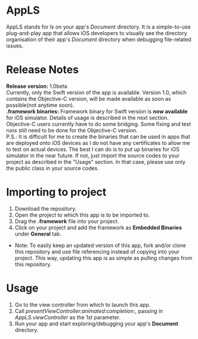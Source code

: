 # AppLS
AppLS stands for *ls* on your app's *Document* directory. It is a simple-to-use plug-and-play app that allows iOS developers to visually see the directory organisation of their app's *Document* directory when debugging file-related issues.

# Release Notes
**Release version:** 1.0beta  
Currently, only the Swift version of the app is available. Version 1.0, which contains the Objective-C version, will be made available as soon as possible(not anytime soon).  
**.framework binaries:** Framework binary for Swift version is **now available** for iOS simulator. Details of usage is described in the next section. Objective-C users currently have to do some bridging. Some fixing and test runs still need to be done for the Objective-C version.  
P.S.: It is difficult for me to create the binaries that can be used in apps that are deployed onto iOS devices as I do not have any certificates to allow me to test on actual devices. The best I can do is to put up binaries for iOS simulator in the near future. If not, just import the source codes to your project as described in the "Usage" section. In that case, please use only the public class in your source codes. 

# Importing to project
1. Download the repository.
2. Open the project to which this app is to be imported to.
3. Drag the **.framework** file into your project.
4. Click on your project and add the framework as **Embedded Binaries** under **General** tab.
* Note: To easily keep an updated version of this app, fork and/or clone this repository and use file referencing instead of copying into your project. This way, updating this app is as simple as pulling changes from this repository.
 
# Usage
1. Go to the view controller from which to launch this app.
2. Call *presentViewController:animated:completion:*, passing in *AppLS.viewController* as the 1st parameter.
3. Run your app and start exploring/debugging your app's **Document** directory.
